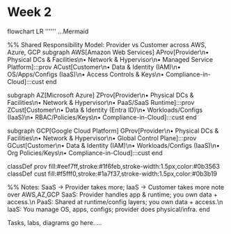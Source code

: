 # Week 2
flowchart LR
''''''
...Mermaid

  %% Shared Responsibility Model: Provider vs Customer across AWS, Azure, GCP
  subgraph AWS[Amazon Web Services]
    AProv[Provider\n• Physical DCs & Facilities\n• Network & Hypervisor\n• Managed Service Platform]:::prov
    ACust[Customer\n• Data & Identity (IAM)\n• OS/Apps/Configs (IaaS)\n• Access Controls & Keys\n• Compliance-in-Cloud]:::cust
  end

  subgraph AZ[Microsoft Azure]
    ZProv[Provider\n• Physical DCs & Facilities\n• Network & Hypervisor\n• PaaS/SaaS Runtime]:::prov
    ZCust[Customer\n• Data & Identity (Entra ID)\n• Workloads/Configs (IaaS)\n• RBAC/Policies/Keys\n• Compliance-in-Cloud]:::cust
  end

  subgraph GCP[Google Cloud Platform]
    GProv[Provider\n• Physical DCs & Facilities\n• Network & Hypervisor\n• Global Control Plane]:::prov
    GCust[Customer\n• Data & Identity (IAM)\n• Workloads/Configs (IaaS)\n• Org Policies/Keys\n• Compliance-in-Cloud]:::cust
  end

  classDef prov fill:#eef7ff,stroke:#1f6feb,stroke-width:1.5px,color:#0b3563
  classDef cust fill:#f5fff0,stroke:#1a7f37,stroke-width:1.5px,color:#0b3b19

  %% Notes: SaaS -> Provider takes more; IaaS -> Customer takes more
  note over AWS,AZ,GCP
    SaaS: Provider handles app & runtime; you own data + access.\n
    PaaS: Shared at runtime/config layers; you own data + access.\n
    IaaS: You manage OS, apps, configs; provider does physical/infra.
  end

Tasks, labs, diagrams go here. ...

